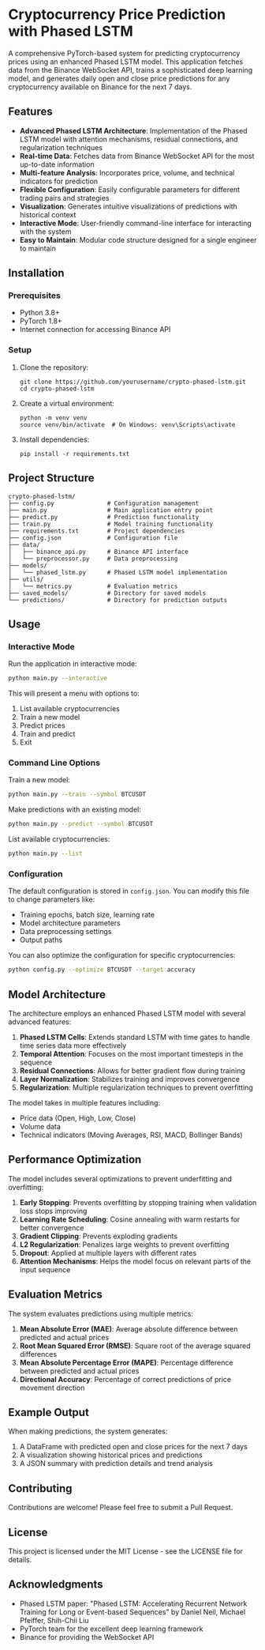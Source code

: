 # Cryptocurrency Price Prediction with Phased LSTM

A comprehensive PyTorch-based system for predicting cryptocurrency prices using an enhanced Phased LSTM model. This application fetches data from the Binance WebSocket API, trains a sophisticated deep learning model, and generates daily open and close price predictions for any cryptocurrency available on Binance for the next 7 days.

## Features

- **Advanced Phased LSTM Architecture**: Implementation of the Phased LSTM model with attention mechanisms, residual connections, and regularization techniques
- **Real-time Data**: Fetches data from Binance WebSocket API for the most up-to-date information
- **Multi-feature Analysis**: Incorporates price, volume, and technical indicators for prediction
- **Flexible Configuration**: Easily configurable parameters for different trading pairs and strategies
- **Visualization**: Generates intuitive visualizations of predictions with historical context
- **Interactive Mode**: User-friendly command-line interface for interacting with the system
- **Easy to Maintain**: Modular code structure designed for a single engineer to maintain

## Installation

### Prerequisites

- Python 3.8+
- PyTorch 1.8+
- Internet connection for accessing Binance API

### Setup

1. Clone the repository:
   ```
   git clone https://github.com/yourusername/crypto-phased-lstm.git
   cd crypto-phased-lstm
   ```

2. Create a virtual environment:
   ```
   python -m venv venv
   source venv/bin/activate  # On Windows: venv\Scripts\activate
   ```

3. Install dependencies:
   ```
   pip install -r requirements.txt
   ```

## Project Structure

```
crypto-phased-lstm/
├── config.py               # Configuration management
├── main.py                 # Main application entry point
├── predict.py              # Prediction functionality
├── train.py                # Model training functionality
├── requirements.txt        # Project dependencies
├── config.json             # Configuration file
├── data/
│   ├── binance_api.py      # Binance API interface
│   └── preprocessor.py     # Data preprocessing
├── models/
│   └── phased_lstm.py      # Phased LSTM model implementation
├── utils/
│   └── metrics.py          # Evaluation metrics
├── saved_models/           # Directory for saved models
└── predictions/            # Directory for prediction outputs
```

## Usage

### Interactive Mode

Run the application in interactive mode:

```bash
python main.py --interactive
```

This will present a menu with options to:
1. List available cryptocurrencies
2. Train a new model
3. Predict prices
4. Train and predict
5. Exit

### Command Line Options

Train a new model:

```bash
python main.py --train --symbol BTCUSDT
```

Make predictions with an existing model:

```bash
python main.py --predict --symbol BTCUSDT
```

List available cryptocurrencies:

```bash
python main.py --list
```

### Configuration

The default configuration is stored in `config.json`. You can modify this file to change parameters like:
- Training epochs, batch size, learning rate
- Model architecture parameters
- Data preprocessing settings
- Output paths

You can also optimize the configuration for specific cryptocurrencies:

```bash
python config.py --optimize BTCUSDT --target accuracy
```

## Model Architecture

The architecture employs an enhanced Phased LSTM model with several advanced features:

1. **Phased LSTM Cells**: Extends standard LSTM with time gates to handle time series data more effectively
2. **Temporal Attention**: Focuses on the most important timesteps in the sequence
3. **Residual Connections**: Allows for better gradient flow during training
4. **Layer Normalization**: Stabilizes training and improves convergence
5. **Regularization**: Multiple regularization techniques to prevent overfitting

The model takes in multiple features including:
- Price data (Open, High, Low, Close)
- Volume data
- Technical indicators (Moving Averages, RSI, MACD, Bollinger Bands)

## Performance Optimization

The model includes several optimizations to prevent underfitting and overfitting:

1. **Early Stopping**: Prevents overfitting by stopping training when validation loss stops improving
2. **Learning Rate Scheduling**: Cosine annealing with warm restarts for better convergence
3. **Gradient Clipping**: Prevents exploding gradients
4. **L2 Regularization**: Penalizes large weights to prevent overfitting
5. **Dropout**: Applied at multiple layers with different rates
6. **Attention Mechanisms**: Helps the model focus on relevant parts of the input sequence

## Evaluation Metrics

The system evaluates predictions using multiple metrics:

1. **Mean Absolute Error (MAE)**: Average absolute difference between predicted and actual prices
2. **Root Mean Squared Error (RMSE)**: Square root of the average squared differences
3. **Mean Absolute Percentage Error (MAPE)**: Percentage difference between predicted and actual prices
4. **Directional Accuracy**: Percentage of correct predictions of price movement direction

## Example Output

When making predictions, the system generates:

1. A DataFrame with predicted open and close prices for the next 7 days
2. A visualization showing historical prices and predictions
3. A JSON summary with prediction details and trend analysis

## Contributing

Contributions are welcome! Please feel free to submit a Pull Request.

## License

This project is licensed under the MIT License - see the LICENSE file for details.

## Acknowledgments

- Phased LSTM paper: "Phased LSTM: Accelerating Recurrent Network Training for Long or Event-based Sequences" by Daniel Neil, Michael Pfeiffer, Shih-Chii Liu
- PyTorch team for the excellent deep learning framework
- Binance for providing the WebSocket API